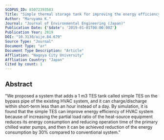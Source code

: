 ```yaml
---
SCOPUS_ID: 85072393583
Title: "Simple thermal storage tank for improving the energy efficiency of an existing air-conditioning system"
Author: "Maruyama K."
Journal: "Journal of Environmental Engineering (Japan)"
Publication Date: {'$date': '2019-01-01T00:00:00Z'}
Publication Year: 2019
DOI: "10.3130/aije.84.679"
Source Type: "Journal"
Document Type: "ar"
Document Type Description: "Article"
Affliation: "Nagoya City University"
Affliation Country: "Japan"
Cited by count: 1
---
```


## Abstract
"We proposed a system that adds a 1 m3 TES tank called simple TES on the bypass pipe of the existing HVAC system, and it can charge/discharge within short-term less than an hour instead of a day. By simulation, it is found that the simple TES can improve energy efficiency of HVAC system because of increasing the partial load ratio of the heat-source equipment reduces its energy consumption and reducing operation time of the primary chilled water pumps, and then it can be achieved reduction of the energy consumption by 30% compared to conventional system."
